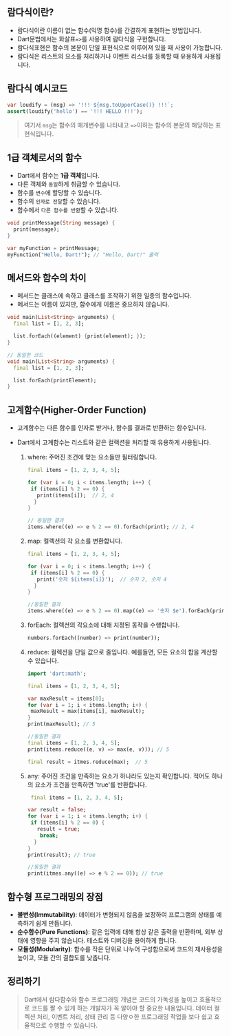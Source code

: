 ## 람다식이란?
- 람다식이란 이름이 없는 함수(익명 함수)를 간결하게 표현하는 방법입니다.
- Dart문법에서는 화살표`=>`를 사용하여 람다식을 구현합니다.
- 람다식표현은 함수의 본문이 단일 표현식으로 이루어져 있을 때 사용이 가능합니다.
- 람다식은 리스트의 요소를 처리하거나 이벤트 리스너를 등록할 때 유용하게 사용됩니다.

## 람다식 예시코드
```dart
var loudify = (msg) => '!!! ${msg.toUpperCase()} !!!`;
assert(loudify('hello') == '!!! HELLO !!!');
```
>여기서 `msg`는 함수의 매개변수를 나타내고 `=>`이하는 함수의 본문의 해당하는 표현식입니다.

## 1급 객체로서의 함수
- Dart에서 함수는 **1급 객체**입니다.
- 다른 객체와 `동일`하게 취급할 수 있습니다.
- 함수를 `변수`에 할당할 수 있습니다.
- 함수의 `인자로 전달`할 수 있습니다.
- 함수에서 `다른 함수를 반환`할 수 있습니다.
```dart
void printMessage(String message) {
  print(message);
}

var myFunction = printMessage;
myFunction("Hello, Dart!"); // "Hello, Dart!" 출력
```

## 메서드와 함수의 차이
- 메서드는 클래스에 속하고 클래스를 조작하기 위한 일종의 함수입니다.
- 메서드는 이름이 있지만, 함수에게 이름은 중요하지 않습니다.
```dart
void main(List<String> arguments) {
  final list = [1, 2, 3];

  list.forEach((element) {print(element); });
}

// 동일한 코드
void main(List<String> arguments) {
  final list = [1, 2, 3];

  list.forEach(printElement);
}
```

## 고계함수(Higher-Order Function)
- 고계함수는 다른 함수를 인자로 받거나, 함수를 결과로 반환하는 함수입니다.
- Dart에서 고계함수는 리스트와 같은 컬랙션을 처리할 때 유용하게 사용됩니다.
  
  1. where: 주어진 조건에 맞는 요소들만 필터링합니다.
     ```dart
     final items = [1, 2, 3, 4, 5];

     for (var i = 0; i < items.length; i++) {
      if (items[i] % 2 == 0) {
        print(items[i]);  // 2, 4
       }
     }

     // 동일한 결과
     items.where((e) => e % 2 == 0).forEach(print); // 2, 4
     ```
  2. map: 컬렉션의 각 요소를 변환합니다.
     ```dart
     final items = [1, 2, 3, 4, 5];

     for (var i = 0; i < items.length; i++) {
      if (items[i] % 2 == 0) {
        print('숫자 ${items[i]}');  // 숫자 2, 숫자 4
       }
     }

     //동일한 결과
     items.where((e) => e % 2 == 0).map((e) => '숫자 $e').forEach(print);
     ```
  3. forEach: 컬렉션의 각요소에 대해 지정된 동작을 수행합니다.
     ```dart
     numbers.forEach((number) => print(number));
     ```
  4. reduce: 컬렉션을 단일 값으로 줄입니다. 예를들면, 모든 요소의 합을 계산할 수 있습니다.
     ```dart
     import 'dart:math';

     final items = [1, 2, 3, 4, 5];

     var maxResult = items[0];
     for (var i = 1; i < items.length; i+) {
      maxResult = max(items[i], maxResult);
     }
     print(maxResult); // 5

     //동일한 결과
     final items = [1, 2, 3, 4, 5];
     print(items.reduce((e, v) => max(e, v))); // 5

     final result = itmes.reduce(max);  // 5
     ```
  5. any: 주어진 조건을 만족하는 요소가 하나라도 있는지 확인합니다. 적어도 하나의 요소가 조건을 만족하면 'true'를 반환합니다.
     ```dart
      final items = [1, 2, 3, 4, 5];

     var result = false;
     for (var i = 1; i < items.length; i+) {
      if (items[i] % 2 == 0) {
        result = true;
         break;
       }
     }
     print(result); // true

     //동일한 결과
     print(itmes.any((e) => e % 2 == 0)); // true
     ```

## 함수형 프로그래밍의 장점
- **불변성(Immutability)**: 데이터가 변형되지 않음을 보장하여 프로그램의 상태를 예측하기 쉽게 만듭니다.
- **순수함수(Pure Functions)**: 같은 입력에 대해 항상 같은 출력을 반환하며, 외부 상태에 영향을 주지 않습니다. 테스트와 디버깅을 용이하게 합니다.
- **모듈성(Modularity)**: 함수를 작은 단위로 나누어 구성함으로써 코드의 재사용성을 높이고, 모듈 간의 결합도를 낮춥니다.

## 정리하기
>Dart에서 람다함수와 함수 프로그래밍 개념은 코드의 가독성을 높이고 효율적으로 코드를 짤 수 있게 하는 개발자가 꼭 알아야 할 중요한 내용입니다.
>데이터 컬렉션 처리, 이벤트 처리, 상태 관리 등 다양ㅇ한 프로그래밍 작업을 보다 쉽고 효율적으로 수행할 수 있습니다.
